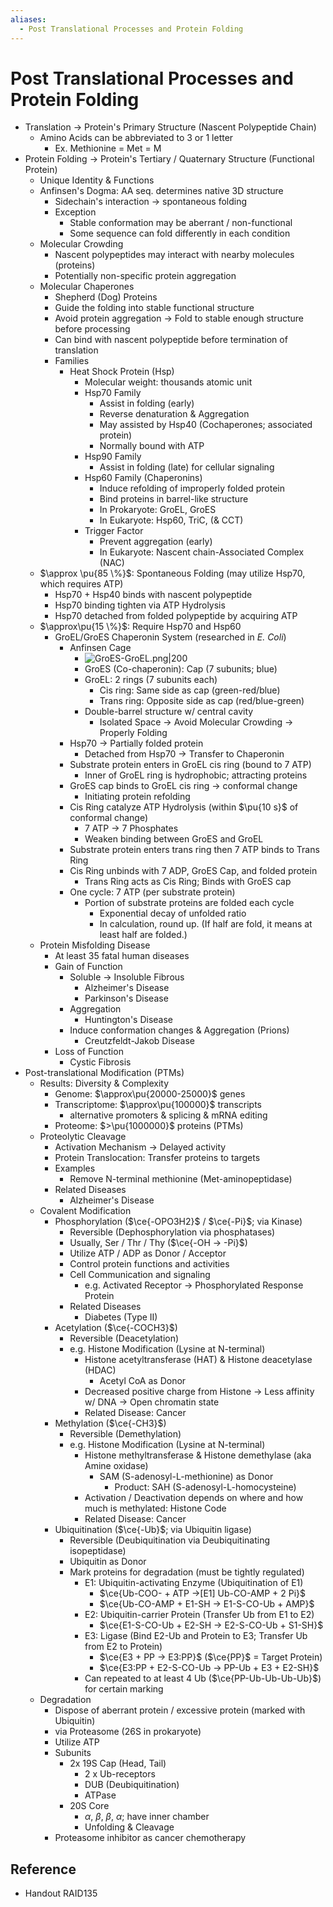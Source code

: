 ```yaml
---
aliases:
  - Post Translational Processes and Protein Folding
---
```


# Post Translational Processes and Protein Folding

- Translation → Protein's Primary Structure (Nascent Polypeptide Chain)
	- Amino Acids can be abbreviated to 3 or 1 letter
		- Ex. Methionine = Met = M
- Protein Folding → Protein's Tertiary / Quaternary Structure (Functional Protein)
	- Unique Identity & Functions
	- Anfinsen's Dogma: AA seq. determines native 3D structure
		- Sidechain's interaction → spontaneous folding
		- Exception
			- Stable conformation may be aberrant / non-functional
			- Some sequence can fold differently in each condition
	- Molecular Crowding
		- Nascent polypeptides may interact with nearby molecules (proteins)
		- Potentially non-specific protein aggregation
	- Molecular Chaperones
		- Shepherd (Dog) Proteins
		- Guide the folding into stable functional structure
		- Avoid protein aggregation → Fold to stable enough structure before processing
		- Can bind with nascent polypeptide before termination of translation
		- Families
			- Heat Shock Protein (Hsp)
				- Molecular weight: thousands atomic unit
				- Hsp70 Family
					- Assist in folding (early)
					- Reverse denaturation & Aggregation
					- May assisted by Hsp40 (Cochaperones; associated protein)
					- Normally bound with ATP
				- Hsp90 Family
					- Assist in folding (late) for cellular signaling
				- Hsp60 Family (Chaperonins)
					- Induce refolding of improperly folded protein
					- Bind proteins in barrel-like structure
					- In Prokaryote: GroEL, GroES
					- In Eukaryote: Hsp60, TriC, (& CCT)
				- Trigger Factor
					- Prevent aggregation (early)
					- In Eukaryote: Nascent chain-Associated Complex (NAC)
	- $\approx \pu{85 \%}$: Spontaneous Folding (may utilize Hsp70, which requires ATP)
		- Hsp70 + Hsp40 binds with nascent polypeptide
		- Hsp70 binding tighten via ATP Hydrolysis
		- Hsp70 detached from folded polypeptide by acquiring ATP
	- $\approx\pu{15 \%}$: Require Hsp70 and Hsp60
		- GroEL/GroES Chaperonin System (researched in *E. Coli*)
			- Anfinsen Cage
				- ![GroES-GroEL.png|200](https://upload.wikimedia.org/wikipedia/commons/9/9e/GroES-GroEL.png)
				- GroES (Co-chaperonin): Cap (7 subunits; blue)
				- GroEL: 2 rings (7 subunits each)
					- Cis ring: Same side as cap (green-red/blue)
					- Trans ring: Opposite side as cap (red/blue-green)
				- Double-barrel structure w/ central cavity
					- Isolated Space → Avoid Molecular Crowding → Properly Folding
			- Hsp70 → Partially folded protein
				- Detached from Hsp70 → Transfer to Chaperonin
			- Substrate protein enters in GroEL cis ring (bound to 7 ATP)
				- Inner of GroEL ring is hydrophobic; attracting proteins
			- GroES cap binds to GroEL cis ring → conformal change
				- Initiating protein refolding
			- Cis Ring catalyze ATP Hydrolysis (within $\pu{10 s}$ of conformal change)
				- 7 ATP → 7 Phosphates
				- Weaken binding between GroES and GroEL
			- Substrate protein enters trans ring then 7 ATP binds to Trans Ring
			- Cis Ring unbinds with 7 ADP, GroES Cap, and folded protein
				- Trans Ring acts as Cis Ring; Binds with GroES cap
			- One cycle: 7 ATP (per substrate protein)
				- Portion of substrate proteins are folded each cycle
					- Exponential decay of unfolded ratio
					- In calculation, round up. (If half are fold, it means at least half are folded.)
	- Protein Misfolding Disease
		- At least 35 fatal human diseases
		- Gain of Function
			- Soluble → Insoluble Fibrous
				- Alzheimer's Disease
				- Parkinson's Disease
			- Aggregation
				- Huntington's Disease
			- Induce conformation changes & Aggregation (Prions)
				- Creutzfeldt-Jakob Disease
		- Loss of Function
			- Cystic Fibrosis
- Post-translational Modification (PTMs)
	- Results: Diversity & Complexity
		- Genome: $\approx\pu{20000-25000}$ genes
		- Transcriptome: $\approx\pu{100000}$ transcripts
			- alternative promoters & splicing & mRNA editing
		- Proteome: $>\pu{1000000}$ proteins (PTMs)
	- Proteolytic Cleavage
		- Activation Mechanism → Delayed activity
		- Protein Translocation: Transfer proteins to targets
		- Examples
			- Remove N-terminal methionine (Met-aminopeptidase)
		- Related Diseases
			- Alzheimer's Disease
	- Covalent Modification
		- Phosphorylation ($\ce{-OPO3H2}$ / $\ce{-Pi}$; via Kinase)
			- Reversible (Dephosphorylation via phosphatases)
			- Usually, Ser / Thr / Thy ($\ce{-OH -> -Pi}$)
			- Utilize ATP / ADP as Donor / Acceptor
			- Control protein functions and activities
			- Cell Communication and signaling
				- e.g. Activated Receptor → Phosphorylated Response Protein
			- Related Diseases
				- Diabetes (Type II)
		- Acetylation ($\ce{-COCH3}$)
			- Reversible (Deacetylation)
			- e.g. Histone Modification (Lysine at N-terminal)
				- Histone acetyltransferase (HAT) & Histone deacetylase (HDAC)
					- Acetyl CoA as Donor
				- Decreased positive charge from Histone → Less affinity w/ DNA → Open chromatin state
				- Related Disease: Cancer
		- Methylation ($\ce{-CH3}$)
			- Reversible (Demethylation)
			- e.g. Histone Modification (Lysine at N-terminal)
				- Histone methyltransferase & Histone demethylase (aka Amine oxidase)
					- SAM (S-adenosyl-L-methionine) as Donor
						- Product: SAH (S-adenosyl-L-homocysteine)
				- Activation / Deactivation depends on where and how much is methylated: Histone Code
				- Related Disease: Cancer
		- Ubiquitination ($\ce{-Ub}$; via Ubiquitin ligase)
			- Reversible (Deubiquitination via Deubiquitinating isopeptidase)
			- Ubiquitin as Donor
			- Mark proteins for degradation (must be tightly regulated)
				- E1: Ubiquitin-activating Enzyme (Ubiquitination of E1)
					- $\ce{Ub-COO- + ATP ->[E1] Ub-CO-AMP + 2 Pi}$
					- $\ce{Ub-CO-AMP + E1-SH -> E1-S-CO-Ub + AMP}$
				- E2: Ubiquitin-carrier Protein (Transfer Ub from E1 to E2)
					- $\ce{E1-S-CO-Ub + E2-SH -> E2-S-CO-Ub + S1-SH}$
				- E3: Ligase (Bind E2-Ub and Protein to E3; Transfer Ub from E2 to Protein)
					- $\ce{E3 + PP -> E3:PP}$ ($\ce{PP}$ = Target Protein)
					- $\ce{E3:PP + E2-S-CO-Ub -> PP-Ub + E3 + E2-SH}$
				- Can repeated to at least 4 Ub ($\ce{PP-Ub-Ub-Ub-Ub}$) for certain marking
	- Degradation
		- Dispose of aberrant protein / excessive protein (marked with Ubiquitin)
		- via Proteasome (26S in prokaryote)
		- Utilize ATP
		- Subunits
			- 2x 19S Cap (Head, Tail)
				- 2 x Ub-receptors
				- DUB (Deubiquitination)
				- ATPase
			- 20S Core
				- $\alpha$, $\beta$, $\beta$, $\alpha$; have inner chamber
				- Unfolding & Cleavage
		- Proteasome inhibitor as cancer chemotherapy

## Reference

- Handout RAID135

